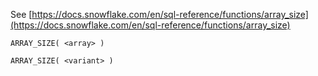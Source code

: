 See [https://docs.snowflake.com/en/sql-reference/functions/array_size](https://docs.snowflake.com/en/sql-reference/functions/array_size)
```
ARRAY_SIZE( <array> )

ARRAY_SIZE( <variant> )
```

